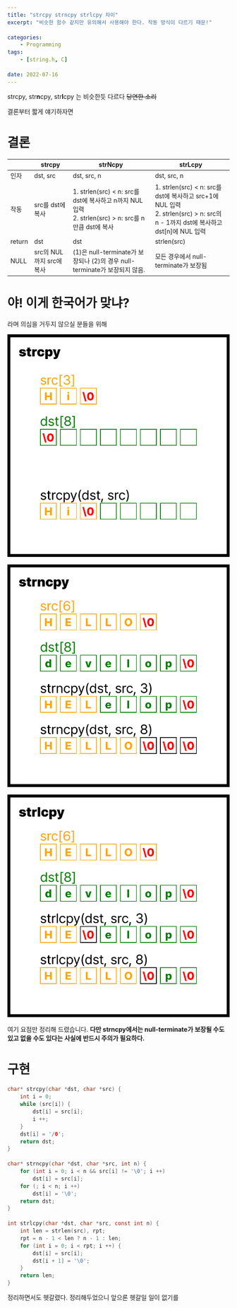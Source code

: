 ```yaml
---
title: "strcpy strncpy strlcpy 차이"
excerpt: "비슷한 함수 같지만 유의해서 사용해야 한다. 작동 방식이 다르기 때문!"

categories:
    - Programming
tags:
    - [string.h, C]

date: 2022-07-16
---
```


strcpy, str**n**cpy, str**l**cpy 는 비슷한듯 다르다 ~~당연한 소리~~

결론부터 짧게 얘기하자면

# 결론

|        | strcpy                   | strNcpy                                                                              | strLcpy                                                                              |
| ------ | ------------------------ | ------------------------------------------------------------------------------------ | ------------------------------------------------------------------------------------ |
| 인자   | dst, src                 | dst, src, n                                                                                             | dst, src, n                                                                                                                         |
| 작동   | src를 dst에 복사         | 1. strlen(src) < n: src를 dst에 복사하고 n까지 NUL 입력<br />2. strlen(src) > n: src를 n만큼 dst에 복사 | 1. strlen(src) < n: src를 dst에 복사하고 src+1에 NUL 입력<br />2. strlen(src) > n: src의 n - 1까지 dst에 복사하고 dst[n]에 NUL 입력 |
| return | dst                      | dst                                                                                                     | strlen(src)                                                                                                                         |
| NULL   | src의 NUL까지 src에 복사 | (1)은 null-terminate가 보장되나 (2)의 경우 null-terminate가 보장되지 않음.                              | 모든 경우에서 null-terminate가 보장됨                                                                                               |


# 야! 이게 한국어가 맞냐?

라며 의심을 거두지 않으실 분들을 위해

![](/assets/posts/220716/strcpy.png)

![](/assets/posts/220716/strncpy.png)

![](/assets/posts/220716/strlcpy.png)

여기 요점만 정리해 드렸습니다. **다만 strncpy에서는 null-terminate가 보장될 수도 있고 없을 수도 있다는 사실에 반드시 주의가 필요하다.**


# 구현

```C
char* strcpy(char *dst, char *src) {
	int i = 0;
	while (src[i]) {
		dst[i] = src[i];
		i ++;
	}
	dst[i] = '/0';
	return dst;
}

char* strncpy(char *dst, char *src, int n) {
	for (int i = 0; i < n && src[i] != '\0'; i ++)
		dst[i] = src[i];
	for (; i < n; i ++)
		dst[i] = '\0';
	return dst;
}

int strlcpy(char *dst, char *src, const int n) {
	int len = strlen(src), rpt;
	rpt = n - 1 < len ? n - 1 : len;
	for (int i = 0; i < rpt; i ++) {
		dst[i] = src[i];
		dst[i + 1] = '\0';
    }
    return len;
}
```

정리하면서도 헷갈렸다. 정리해두었으니 앞으론 헷갈일 일이 없기를
